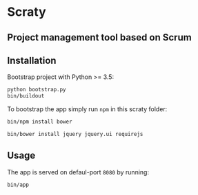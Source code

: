 # Scraty

## Project management tool based on Scrum

## Installation

Bootstrap project with Python >= 3.5:

```bash
python bootstrap.py
bin/buildout
```

To bootstrap the app simply run `npm` in this scraty folder:

```bash
bin/npm install bower
```

```bash
bin/bower install jquery jquery.ui requirejs
```

## Usage

The app is served on defaul-port `8080` by running:

```bash
bin/app
```
